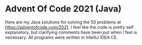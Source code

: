 # Advent Of Code 2021 (Java)
Here are my Java solutions for solving the 50 problems at https://adventofcode.com/2021. I feel like the code is pretty self explanatory, but
clarifying comments have been put when I feel is necessary. All programs were written in IntelliJ IDEA CE.

